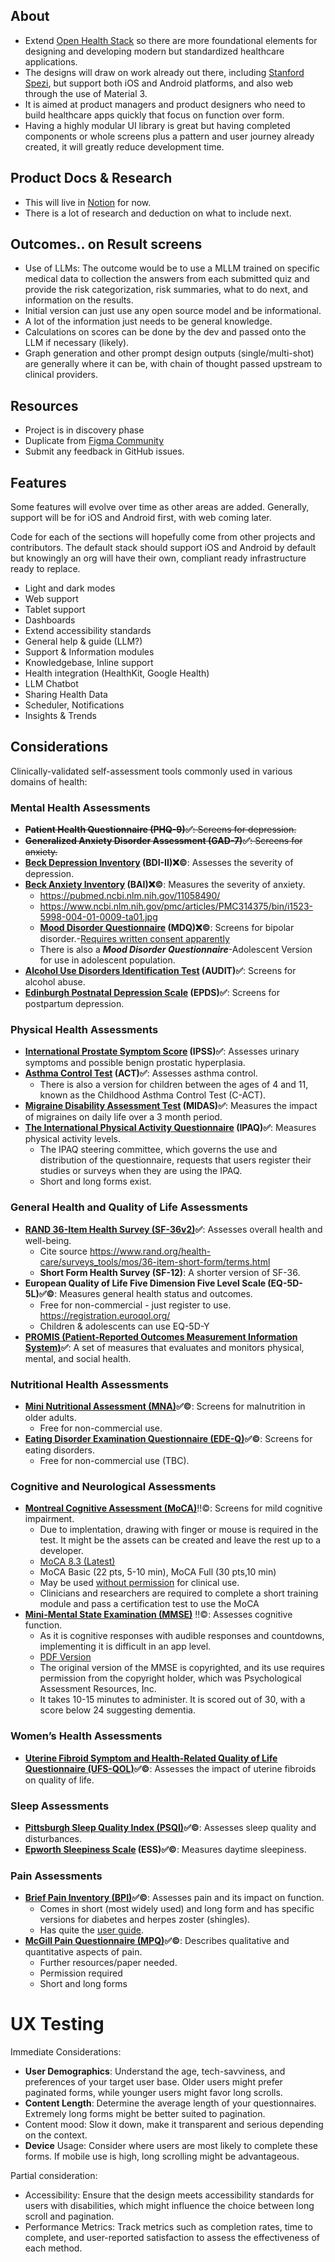 ## About

- Extend [Open Health Stack](https://developers.google.com/open-health-stack) so there are more foundational elements for designing and developing modern but standardized healthcare applications.
- The designs will draw on work already out there, including [Stanford Spezi](https://github.com/StanfordSpezi), but support both iOS and Android platforms, and also web through the use of Material 3.
- It is aimed at product managers and product designers who need to build healthcare apps quickly that focus on function over form.
- Having a highly modular UI library is great but having completed components or whole screens plus a pattern and user journey already created, it will greatly reduce development time.

## Product Docs & Research
  - This will live in [Notion]([url](https://ryansnowden.notion.site/OHS-eXtend-acf9b8ba426a4d5b8d5a076240ed5dab?pvs=4)) for now.
  - There is a lot of research and deduction on what to include next.

## Outcomes.. on Result screens

- Use of LLMs: The outcome would be to use a MLLM trained on specific medical data to collection the answers from each submitted quiz and provide the risk categorization, risk summaries, what to do next, and information on the results.
- Initial version can just use any open source model and be informational.
- A lot of the information just needs to be general knowledge.
- Calculations on scores can be done by the dev and passed onto the LLM if necessary (likely).
- Graph generation and other prompt design outputs (single/multi-shot) are generally where it can be, with chain of thought passed upstream to clinical providers.

## Resources

- Project is in discovery phase
- Duplicate from [Figma Community](https://www.figma.com/community/file/1331457393418765850/open-health-stack-extend)
- Submit any feedback in GitHub issues.

## Features

Some features will evolve over time as other areas are added. Generally, support will be for iOS and Android first, with web coming later.

Code for each of the sections will hopefully come from other projects and contributors. The default stack should support iOS and Android by default but knowingly an org will have their own, compliant ready infrastructure ready to replace.

- Light and dark modes
- Web support
- Tablet support
- Dashboards
- Extend accessibility standards
- General help & guide (LLM?)
- Support & Information modules
- Knowledgebase, Inline support
- Health integration (HealthKit, Google Health)
- LLM Chatbot
- Sharing Health Data
- Scheduler, Notifications
- Insights & Trends

## Considerations

Clinically-validated self-assessment tools commonly used in various domains of health:

### Mental Health Assessments

- **~~Patient Health Questionnaire (PHQ-9)~~✅**~~: Screens for depression.~~
- **~~Generalized Anxiety Disorder Assessment (GAD-7)~~✅**~~: Screens for anxiety.~~
- **[Beck Depression Inventory](https://naviauxlab.ucsd.edu/wp-content/uploads/2020/09/BDI21.pdf) (BDI-II)❌©**: Assesses the severity of depression.
- **[Beck Anxiety Inventory](https://theinvictusclinic.com/wp-content/uploads/2019/10/Beck-Anxiety-Inventory.pdf) (BAI)❌©**: Measures the severity of anxiety.
    - https://pubmed.ncbi.nlm.nih.gov/11058490/
    - https://www.ncbi.nlm.nih.gov/pmc/articles/PMC314375/bin/i1523-5998-004-01-0009-ta01.jpg
    - **[Mood Disorder Questionnaire](https://www.ohsu.edu/sites/default/files/2019-06/cms-quality-bipolar_disorder_mdq_screener.pdf) (MDQ)❌©**: Screens for bipolar disorder.-[Requires written consent apparently](https://www.notion.so/Research-4355c4dd22c14981a3c55a7e6ce927d7?pvs=21)
    - There is also a ***Mood Disorder Questionnaire***-Adolescent Version for use in adolescent population.
- **[Alcohol Use Disorders Identification Test](https://auditscreen.org/) (AUDIT)✅**: Screens for alcohol abuse.
- **[Edinburgh Postnatal Depression Scale](https://www.blackdoginstitute.org.au/wp-content/uploads/2020/04/edinburgh-postnatal-depression-scale.pdf) (EPDS)✅**: Screens for postpartum depression.

### Physical Health Assessments

- **[International Prostate Symptom Score](https://www.healthymale.org.au/files/inline-files/Int.%20Prostate%20Symptom%20Score%20%28I-PSS0%29_Healthy%20Male%202019.pdf) (IPSS)✅**: Assesses urinary symptoms and possible benign prostatic hyperplasia.
- **[Asthma Control Test](https://asthma.org.au/wp-content/uploads/2021/09/The-Asthma-Control-Test-ACT-PDF-with-infographic_2021.pdf) (ACT)✅**: Assesses asthma control.
    - There is also a version for children between the ages of 4 and 11, known as the Childhood Asthma Control Test (C-ACT).
- **[Migraine Disability Assessment Test](https://headaches.org/wp-content/uploads/2018/02/MIDAS.pdf) (MIDAS)✅**: Measures the impact of migraines on daily life over a 3 month period.
- **[The International Physical Activity Questionnaire](https://youthrex.com/wp-content/uploads/2019/10/IPAQ-TM.pdf) (IPAQ)✅**: Measures physical activity levels.
    - The IPAQ steering committee, which governs the use and distribution of the questionnaire, requests that users register their studies or surveys when they are using the IPAQ.
    - Short and long forms exist.

### General Health and Quality of Life Assessments

- **[RAND 36-Item Health Survey (SF-36v2)](https://www.rand.org/health-care/surveys_tools/mos/36-item-short-form/survey-instrument.html)✅**: Assesses overall health and well-being.
    - Cite source https://www.rand.org/health-care/surveys_tools/mos/36-item-short-form/terms.html
    - **Short Form Health Survey (SF-12)**: A shorter version of SF-36.
- **European Quality of Life Five Dimension Five Level Scale (EQ-5D-5L)✅©**: Measures general health status and outcomes.
    - Free for non-commercial - just register to use. https://registration.euroqol.org/
    - Children & adolescents can use EQ-5D-Y
- **[PROMIS (Patient-Reported Outcomes Measurement Information System)](https://www.healthmeasures.net/explore-measurement-systems/promis)✅**: A set of measures that evaluates and monitors physical, mental, and social health.

### Nutritional Health Assessments
- **[Mini Nutritional Assessment (MNA)](https://www.mna-elderly.com/sites/default/files/2021-10/mna-mini-english.pdf)✅©**: Screens for malnutrition in older adults.
	- Free for non-commercial use.
- **[Eating Disorder Examination Questionnaire (EDE-Q)](https://insideoutinstitute.org.au/assets/ede-q-eating-disorder-examination-questionnaire-subscales.pdf)✅©**: Screens for eating disorders.
	- Free for non-commercial use (TBC).

### Cognitive and Neurological Assessments
- **[Montreal Cognitive Assessment (MoCA)](https://mocacognition.com/paper/)**‼️©: Screens for mild cognitive impairment.
	- Due to implentation, drawing with finger or mouse is required in the test. It might be the assets can be created and leave the rest up to a developer.
	- [MoCA 8.3 (Latest)](https://geriatrictoolkit.missouri.edu/cog/MoCA-8.3-English-Test-2018-04.pdf)
	- MoCA Basic (22 pts, 5-10 min), MoCA Full (30 pts,10 min)
	- May be used [without permission](https://mocacognition.com/permission/) for clinical use.
	- Clinicians and researchers are required to complete a short training module and pass a certification test to use the MoCA
- **[Mini-Mental State Examination (MMSE)](https://www.ihacpa.gov.au/health-care/classification/subacute-and-non-acute-care/standardised-mini-mental-state-examination)** ‼️©: Assesses cognitive function.
	- As it is cognitive responses with audible responses and countdowns, implementing it is difficult in an app level.
	- [PDF Version](https://www.ihacpa.gov.au/sites/default/files/2022-08/smmse-tool-v2.pdf)
	- The original version of the MMSE is copyrighted, and its use requires permission from the copyright holder, which was Psychological Assessment Resources, Inc.
	- It takes 10-15 minutes to administer. It is scored out of 30, with a score below 24 suggesting dementia.

### Women’s Health Assessments
- **[Uterine Fibroid Symptom and Health-Related Quality of Life Questionnaire (UFS-QOL)](https://www.uclahealth.org/sites/default/files/documents/Fibroid-Questionnaire-2019.pdf)✅©**: Assesses the impact of uterine fibroids on quality of life.

### Sleep Assessments
- **[Pittsburgh Sleep Quality Index (PSQI)](https://www.med.upenn.edu/cbti/assets/user-content/documents/Pittsburgh%20Sleep%20Quality%20Index%20(PSQI).pdf)✅©**: Assesses sleep quality and disturbances.
- **[Epworth Sleepiness Scale](https://nasemso.org/wp-content/uploads/neuro-epworthsleepscale.pdf) (ESS)✅©**: Measures daytime sleepiness.

### Pain Assessments
- **[Brief Pain Inventory (BPI)](https://static.medicine.iupui.edu/divisions/rheu/content/physicians/BRIEF_PAIN_INVENTORY.pdf)✅©**: Assesses pain and its impact on function.
	- Comes in short (most widely used) and long form and has specific versions for diabetes and herpes zoster (shingles).
	- Has quite the [user guide](https://www.mdanderson.org/documents/Departments-and-Divisions/Symptom-Research/BPI_UserGuide.pdf).
- **[McGill Pain Questionnaire (MPQ)](https://www.occupro.net/docs/default-source/course-materials/functional-capacity-evaluation-material/the-mcgill-pain-questionnaire-english.pdf)✅©**: Describes qualitative and quantitative aspects of pain.
	- Further resources/paper needed.
	- Permission required
	- Short and long forms

# UX Testing

Immediate Considerations:

- **User Demographics**: Understand the age, tech-savviness, and preferences of your target user base. Older users might prefer paginated forms, while younger users might favor long scrolls.
- **Content Length**: Determine the average length of your questionnaires. Extremely long forms might be better suited to pagination.
- Content mood: Slow it down, make it transparent and serious depending on the context.
- **Device** Usage: Consider where users are most likely to complete these forms. If mobile use is high, long scrolling might be advantageous.

Partial consideration:
  
- Accessibility: Ensure that the design meets accessibility standards for users with disabilities, which might influence the choice between long scroll and pagination.
- Performance Metrics: Track metrics such as completion rates, time to complete, and user-reported satisfaction to assess the effectiveness of each method.





